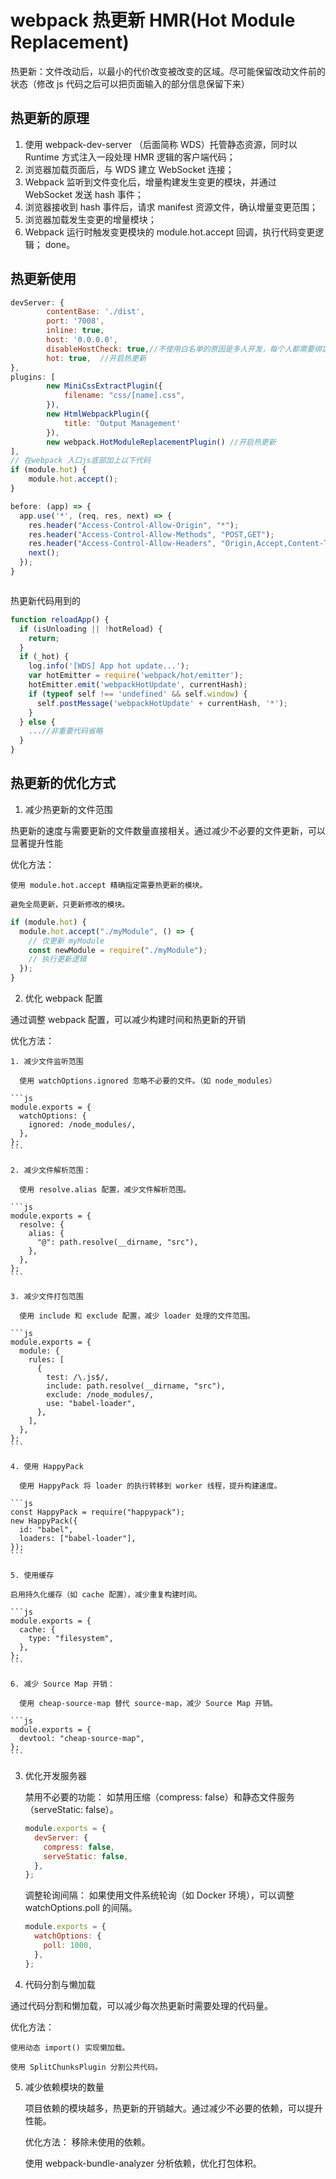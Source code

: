# webpack 热更新 HMR(Hot Module Replacement)

热更新：文件改动后，以最小的代价改变被改变的区域。尽可能保留改动文件前的状态（修改 js 代码之后可以把页面输入的部分信息保留下来）

## 热更新的原理

1. 使用 webpack-dev-server （后面简称 WDS）托管静态资源，同时以 Runtime 方式注入一段处理 HMR 逻辑的客户端代码；
2. 浏览器加载页面后，与 WDS 建立 WebSocket 连接；
3. Webpack 监听到文件变化后，增量构建发生变更的模块，并通过 WebSocket 发送 hash 事件；
4. 浏览器接收到 hash 事件后，请求 manifest 资源文件，确认增量变更范围；
5. 浏览器加载发生变更的增量模块；
6. Webpack 运行时触发变更模块的 module.hot.accept 回调，执行代码变更逻辑；
   done。

## 热更新使用

```js
devServer: {
        contentBase: './dist',
        port: '7008',
        inline: true,
        host: '0.0.0.0',
        disableHostCheck: true,//不使用白名单的原因是多人开发，每个人都需要绑定Host不方便，因此关闭Host检查
        hot: true,  //开启热更新
},
plugins: [
        new MiniCssExtractPlugin({
            filename: "css/[name].css",
        }),
        new HtmlWebpackPlugin({
            title: 'Output Management'
        }),
        new webpack.HotModuleReplacementPlugin() //开启热更新
],
// 在webpack 入口js底部加上以下代码
if (module.hot) {
    module.hot.accept();
}

before: (app) => {
  app.use('*', (req, res, next) => {
    res.header("Access-Control-Allow-Origin", "*");
    res.header("Access-Control-Allow-Methods", "POST,GET");
    res.header("Access-Control-Allow-Headers", "Origin,Accept,Content-Type,Content-Length, Authorization, Accept,X-Requested-With");
    next();
  });
}



```

热更新代码用到的

```js
function reloadApp() {
  if (isUnloading || !hotReload) {
    return;
  }
  if (_hot) {
    log.info('[WDS] App hot update...');
    var hotEmitter = require('webpack/hot/emitter');
    hotEmitter.emit('webpackHotUpdate', currentHash);
    if (typeof self !== 'undefined' && self.window) {
      self.postMessage('webpackHotUpdate' + currentHash, '*');
    }
  } else {
    ...//非重要代码省略
  }
}

```

## 热更新的优化方式

1. 减少热更新的文件范围

热更新的速度与需要更新的文件数量直接相关。通过减少不必要的文件更新，可以显著提升性能

优化方法：

    使用 module.hot.accept 精确指定需要热更新的模块。

    避免全局更新，只更新修改的模块。

```js
if (module.hot) {
  module.hot.accept("./myModule", () => {
    // 仅更新 myModule
    const newModule = require("./myModule");
    // 执行更新逻辑
  });
}
```

2. 优化 webpack 配置

通过调整 webpack 配置，可以减少构建时间和热更新的开销

优化方法：

    1. 减少文件监听范围

      使用 watchOptions.ignored 忽略不必要的文件。（如 node_modules）

    ```js
    module.exports = {
      watchOptions: {
        ignored: /node_modules/,
      },
    };
    ```

    2. 减少文件解析范围：

      使用 resolve.alias 配置，减少文件解析范围。

    ```js
    module.exports = {
      resolve: {
        alias: {
          "@": path.resolve(__dirname, "src"),
        },
      },
    };
    ```

    3. 减少文件打包范围

      使用 include 和 exclude 配置，减少 loader 处理的文件范围。

    ```js
    module.exports = {
      module: {
        rules: [
          {
            test: /\.js$/,
            include: path.resolve(__dirname, "src"),
            exclude: /node_modules/,
            use: "babel-loader",
          },
        ],
      },
    };
    ```

    4. 使用 HappyPack

      使用 HappyPack 将 loader 的执行转移到 worker 线程，提升构建速度。

    ```js
    const HappyPack = require("happypack");
    new HappyPack({
      id: "babel",
      loaders: ["babel-loader"],
    });
    ```

    5. 使用缓存

    启用持久化缓存（如 cache 配置），减少重复构建时间。

    ```js
    module.exports = {
      cache: {
        type: "filesystem",
      },
    };
    ```

    6. 减少 Source Map 开销：

      使用 cheap-source-map 替代 source-map，减少 Source Map 开销。

    ```js
    module.exports = {
      devtool: "cheap-source-map",
    };
    ```

3. 优化开发服务器

   禁用不必要的功能：
   如禁用压缩（compress: false）和静态文件服务（serveStatic: false）。

   ```js
   module.exports = {
     devServer: {
       compress: false,
       serveStatic: false,
     },
   };
   ```

   调整轮询间隔：
   如果使用文件系统轮询（如 Docker 环境），可以调整 watchOptions.poll 的间隔。

   ```js
   module.exports = {
     watchOptions: {
       poll: 1000,
     },
   };
   ```

4. 代码分割与懒加载

通过代码分割和懒加载，可以减少每次热更新时需要处理的代码量。

优化方法：

    使用动态 import() 实现懒加载。

    使用 SplitChunksPlugin 分割公共代码。

5. 减少依赖模块的数量

   项目依赖的模块越多，热更新的开销越大。通过减少不必要的依赖，可以提升性能。

   优化方法：
   移除未使用的依赖。

   使用 webpack-bundle-analyzer 分析依赖，优化打包体积。
